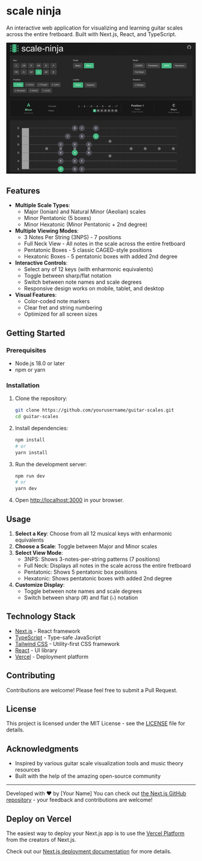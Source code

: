 # scale ninja

An interactive web application for visualizing and learning guitar scales across the entire fretboard. Built with Next.js, React, and TypeScript.

![Guitar Scale Explorer Screenshot](public/screenshot.png)

## Features

- **Multiple Scale Types**:
  - Major (Ionian) and Natural Minor (Aeolian) scales
  - Minor Pentatonic (5 boxes)
  - Minor Hexatonic (Minor Pentatonic + 2nd degree)
- **Multiple Viewing Modes**:
  - 3 Notes Per String (3NPS) - 7 positions
  - Full Neck View - All notes in the scale across the entire fretboard
  - Pentatonic Boxes - 5 classic CAGED-style positions
  - Hexatonic Boxes - 5 pentatonic boxes with added 2nd degree
- **Interactive Controls**:
  - Select any of 12 keys (with enharmonic equivalents)
  - Toggle between sharp/flat notation
  - Switch between note names and scale degrees
  - Responsive design works on mobile, tablet, and desktop
- **Visual Features**:
  - Color-coded note markers
  - Clear fret and string numbering
  - Optimized for all screen sizes

## Getting Started

### Prerequisites

- Node.js 18.0 or later
- npm or yarn

### Installation

1. Clone the repository:

   ```bash
   git clone https://github.com/yourusername/guitar-scales.git
   cd guitar-scales
   ```

2. Install dependencies:

   ```bash
   npm install
   # or
   yarn install
   ```

3. Run the development server:

   ```bash
   npm run dev
   # or
   yarn dev
   ```

4. Open [http://localhost:3000](http://localhost:3000) in your browser.

## Usage

1. **Select a Key**: Choose from all 12 musical keys with enharmonic equivalents
2. **Choose a Scale**: Toggle between Major and Minor scales
3. **Select View Mode**:
   - 3NPS: Shows 3-notes-per-string patterns (7 positions)
   - Full Neck: Displays all notes in the scale across the entire fretboard
   - Pentatonic: Shows 5 pentatonic box positions
   - Hexatonic: Shows pentatonic boxes with added 2nd degree
4. **Customize Display**:
   - Toggle between note names and scale degrees
   - Switch between sharp (#) and flat (♭) notation

## Technology Stack

- [Next.js](https://nextjs.org/) - React framework
- [TypeScript](https://www.typescriptlang.org/) - Type-safe JavaScript
- [Tailwind CSS](https://tailwindcss.com/) - Utility-first CSS framework
- [React](https://reactjs.org/) - UI library
- [Vercel](https://vercel.com/) - Deployment platform

## Contributing

Contributions are welcome! Please feel free to submit a Pull Request.

## License

This project is licensed under the MIT License - see the [LICENSE](LICENSE) file for details.

## Acknowledgments

- Inspired by various guitar scale visualization tools and music theory resources
- Built with the help of the amazing open-source community

---

Developed with ❤️ by [Your Name]
You can check out [the Next.js GitHub repository](https://github.com/vercel/next.js) - your feedback and contributions are welcome!

## Deploy on Vercel

The easiest way to deploy your Next.js app is to use the [Vercel Platform](https://vercel.com/new?utm_medium=default-template&filter=next.js&utm_source=create-next-app&utm_campaign=create-next-app-readme) from the creators of Next.js.

Check out our [Next.js deployment documentation](https://nextjs.org/docs/app/building-your-application/deploying) for more details.
